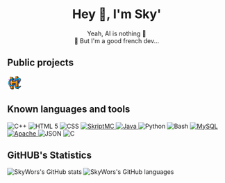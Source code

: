 <h1 align="center">Hey 👋, I'm Sky'</h1>

<p align="center">
  Yeah, AI is nothing 💭
  <br>
  🫠 But I'm a good french dev...
</p>

## Public projects

<a href="https://hilziria.fr">
  <img src="https://github.com/SkyWors/SkyWors/blob/main/content/hilziria.png" width="32" alt="HilZiria Network"></img>
</a>

## Known languages and tools

<div align-items: flex-start>
  <a>
    <img src="https://upload.wikimedia.org/wikipedia/commons/thumb/1/18/ISO_C%2B%2B_Logo.svg/800px-ISO_C%2B%2B_Logo.svg.png" width="32" alt="C++"></img>
  </a>
  <a>
    <img src="https://cdn.jsdelivr.net/gh/devicons/devicon/icons/html5/html5-original.svg" width="32" alt="HTML 5"></img>
  </a>
  <a>
    <img src="https://upload.wikimedia.org/wikipedia/commons/d/d5/CSS3_logo_and_wordmark.svg" width="32" alt="CSS"></img>
  </a>
  <a href="https://skript-mc.fr">
    <img src="https://avatars.githubusercontent.com/u/46892472?s=200&v=4" width="32" alt="SkriptMC"></img>
  </a>
  <a href="https://www.java.com">
    <img src="https://cdn.jsdelivr.net/gh/devicons/devicon/icons/java/java-original.svg" width="32" alt="Java">
  </a>
  <a>
    <img src="https://upload.wikimedia.org/wikipedia/commons/c/c3/Python-logo-notext.svg" width="32" alt="Python">
  </a>
  <a>
    <img src="https://upload.wikimedia.org/wikipedia/commons/4/4b/Bash_Logo_Colored.svg" width="32" alt="Bash">
  </a>
  <a href="https://www.mysql.com">
    <img src="https://cdn.jsdelivr.net/gh/devicons/devicon/icons/mysql/mysql-original.svg" width="32" alt="MySQL">
  </a>
  <a href="https://httpd.apache.org">
    <img src="https://cdn.jsdelivr.net/gh/devicons/devicon/icons/apache/apache-original.svg" width="32" alt="Apache">
  </a>
  <a>
    <img src="https://upload.wikimedia.org/wikipedia/commons/c/c9/JSON_vector_logo.svg" width="32" alt="JSON">
  </a>
  <a>
    <img src="https://cdn.icon-icons.com/icons2/2415/PNG/512/c_original_logo_icon_146611.png" width="32" alt="C">
  </a>
</div>

## GitHUB's Statistics

<a>
	<img src="https://github-readme-stats.vercel.app/api?username=skywors&count_private=true&show_icons=true&theme=vision-friendly-dark" width="400" alt="SkyWors's GitHub stats">
</a>
<a>
	<img src="https://github-readme-stats.vercel.app/api/top-langs/?username=skywors&count_private=true&layout=compact&langs_count=6&theme=vision-friendly-dark" width="300" alt="SkyWors's GitHub languages">
</a>
